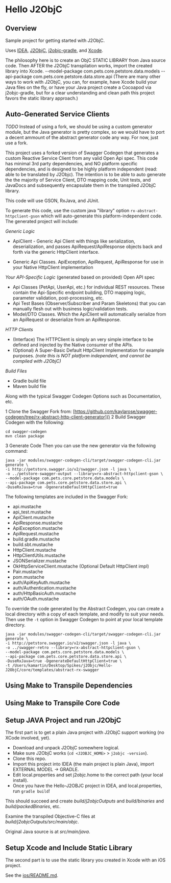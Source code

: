 Hello J2ObjC
============


Overview
--------
Sample project for getting started with J2ObjC.

Uses [IDEA](https://www.jetbrains.com/idea/), [J2ObjC](http://j2objc.org/),
[j2objc-gradle](https://github.com/j2objc-contrib/j2objc-gradle),
and [Xcode](https://developer.apple.com/xcode/).

The philosophy here is to create an ObjC STATIC LIBRARY from Java source code.
Then AFTER the J2ObjC transpilation works, import the created library into Xcode.
--model-package com.pets.core.petstore.data.models --api-package com.pets.core.petstore.data.store.api
(There are many other ways to work with J2ObjC, you can, for example, have Xcode build your
Java files on the fly, or have your Java project create a Cocoapod via j2objc-gradle,
but for a clear understanding and clean path this project favors the static library approach.)

Auto-Generated Service Clients
--------

*TODO* Instead of using a fork, we should be using a custom generator module, but the Java generator is pretty complex,
so we would have to port a decent ammount of the abstract generator code any way. For now, just use a fork.

This project uses a forked version of Swagger Codegen that generates a custom
Reactive Service Client from any valid Open Api spec. This code has minimal 3rd party dependencies,
and NO platform specific dependencies, and is designed to be highly platform independent (read: able to be translated by J2Objc).
The intention is to be able to auto generate the the majority of Service Client, DTO mapping code, Unit tests, and JavaDocs
and subsequently encapsulate them in the transpiled J2ObjC library.

This code will use GSON, RxJava, and JUnit.

To generate this code, use the custom java "library" option ```rx-abstract-httpclient-gson``` which
will auto-generate this platform-independent code. The generated project will include:

*Generic Logic*
- ApiClient - Generic Api Client with things like serialization, deserialization, and passes ApiRequest/ApiResponse objects
back and forth via the generic HttpClient interface.

- Generic Api Classes. ApiException, ApiRequest, ApiResponse for use in your Native HttpClient implementation

*Your API-Specific Logic* (generated based on provided) Open API spec
- Api Classes (PetApi, UserApi, etc.) for individual REST resources. These contain the Api-Specific endpoint building,
DTO mapping logic, parameter validation, post-processing, etc.
- Api Test Bases (Observer/Subscriber and Param Skeletons) that you can manually flesh out with business logic/validation tests.
- Model/DTO Classes. Which the ApiClient will automatically serialize from an ApiRequest or deserialize from an ApiResponse.

*HTTP Clients*
- (Interface) The HTTPClient is simply an very simple interface to be defined and injected by the Native consumer of the APIs.
- (Optional) A Super-Basic Default HttpClient Implementation for example purposes. *(note this is NOT platform independent,
and cannot be compiled with J2ObjC)*

*Build Files*
- Gradle build file
- Maven build file

Along with the typical Swagger Codegen Options such as Documentation, etc.

1 Clone the Swagger Fork from: [https://github.com/kaylarose/swagger-codegen/tree/rx-abstract-http-client-generator]()
2 Build Swagger Codegen with the following:
```
cd swagger-codegen
mvn clean package
```
3 Generate Code
Then you can use the new generator via the following command:
```
java -jar modules/swagger-codegen-cli/target/swagger-codegen-cli.jar generate \
-i http://petstore.swagger.io/v2/swagger.json -l java \
-o ../petstore-swagger-output --library=rx-abstract-httpclient-gson \
--model-package com.pets.core.petstore.data.models \
--api-package com.pets.core.petstore.data.store.api \
-DuseRxJava=true -DgenerateDefaultHttpClient=true
```

The following templates are included in the Swagger Fork:
- api.mustache
- api_test.mustache
- ApiClient.mustache
- ApiResponse.mustache
- ApiException.mustache
- ApiRequest.mustache
- build.gradle.mustache
- build.sbt.mustache
- HttpClient.mustache
- HttpClientUtils.mustache
- JSONSerializer.mustache
- OkHttpServiceClient.mustache (Optional Default HttpClient impl)
- Pair.mustache
- pom.mustache
- auth/ApiKeyAuth.mustache
- auth/Authentication.mustache
- auth/HttpBasicAuth.mustache
- auth/OAuth.mustache

To override the code generated by the Abstract Codegen, you can create a local directory with a copy of each template,
and modify to suit your needs. Then use the ```-t``` option in Swagger Codegen to point at your local template directory.

```
java -jar modules/swagger-codegen-cli/target/swagger-codegen-cli.jar generate \
-i http://petstore.swagger.io/v2/swagger.json -l java \
-o ../swagger-retro --library=rx-abstract-httpclient-gson \
--model-package com.pets.core.petstore.data.models \
--api-package com.pets.core.petstore.data.store.api \
-DuseRxJava=true -DgenerateDefaultHttpClient=true \
-t /Users/kamartin/Desktop/Spikes/j2Objc/Hello-J2ObjC/core/templates/abstract-rx-swagger
```

Using Make to Transpile Dependencies
--------

Using Make to Transpile Core Code
--------

Setup JAVA Project and run J2ObjC
----------------------------------

The first part is to get a plain Java project with J2ObjC support working (no XCode involved, yet).

* Download and unpack J2ObjC somewhere logical.
* Make sure J2ObjC works (```cd <J2OBJC_HOME>``` >  ```j2objc -version```).
* Clone this repo.
* Import this project into IDEA (the main project is plain Java), import EXTERNAL MODEL -> GRADLE.
* Edit local.properties and set j2objc.home to the correct path (your local install).
* Once you have the Hello-J2OBJC project in IDEA, and local.properties, run ```gradle build```!

This should succeed and create *build/j2objcOutputs* and *build/binaries* and *build/packedBinaries*, etc.

Examine the transpiled Objective-C files at *build/j2objcOutputs/src/main/objc*.

Original Java source is at *src/main/java*.


Setup Xcode and Include Static Library
---------------------------------------

The second part is to use the static library you created in Xcode with an iOS project.

See the [ios/README.md](./ios/README.md).



